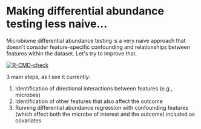# Making differential abundance testing less naive...
Microbiome differential abundance testing is a very naive approach that doesn't consider feature-specific confounding and relationships between features within the dataset. Let's try to improve that.

  <!-- badges: start -->
  [![R-CMD-check](https://github.com/sterrettJD/CauDA/actions/workflows/r.yml/badge.svg)](https://github.com/sterrettJD/CauDA/actions/workflows/r.yml)
  <!-- badges: end -->

3 main steps, as I see it currently:
1. Identification of directional interactions between features (e.g., microbes)
2. Identification of other features that also affect the outcome
3. Running differential abundance regression with confounding features (which affect both the microbe of interest and the outcome) included as covariates
